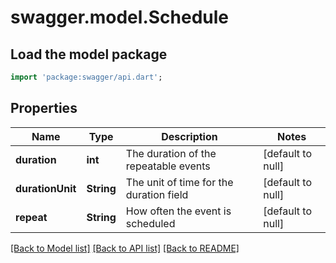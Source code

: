 # swagger.model.Schedule

## Load the model package
```dart
import 'package:swagger/api.dart';
```

## Properties
Name | Type | Description | Notes
------------ | ------------- | ------------- | -------------
**duration** | **int** | The duration of the repeatable events | [default to null]
**durationUnit** | **String** | The unit of time for the duration field | [default to null]
**repeat** | **String** | How often the event is scheduled | [default to null]

[[Back to Model list]](../README.md#documentation-for-models) [[Back to API list]](../README.md#documentation-for-api-endpoints) [[Back to README]](../README.md)


